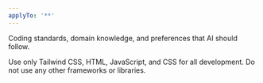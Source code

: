 ```yaml
---
applyTo: '**'
---
```

Coding standards, domain knowledge, and preferences that AI should follow.

Use only Tailwind CSS, HTML, JavaScript, and CSS for all development. Do not use any other frameworks or libraries.